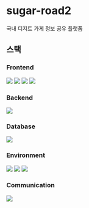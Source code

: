 # sugar-road2
국내 디저트 가게 정보 공유 플랫폼
## 스택

<h3>Frontend</h3>
<p>
    <img src="https://img.shields.io/badge/html5-E34F26?style=for-the-badge&logo=html5&logoColor=white">
    <img src="https://img.shields.io/badge/css3-1572B6?style=for-the-badge&logo=css3&logoColor=white">
    <img src="https://img.shields.io/badge/javascript-F7DF1E?style=for-the-badge&logo=javascript&logoColor=white">
    <img src="https://img.shields.io/badge/vue-4FC08D?style=for-the-badge&logo=vue&logoColor=white">
</p>
<h3>Backend</h3>
<img src="https://img.shields.io/badge/spring boot-6DB33F?style=for-the-badge&logo=springboot&logoColor=white">
<h3>Database</h3>
<img src="https://img.shields.io/badge/mysql-4479A1?style=for-the-badge&logo=mysql&logoColor=white">
<h3>Environment</h3>
<p>
    <img src="https://img.shields.io/badge/git-F05032?style=for-the-badge&logo=git&logoColor=white" style = "display:inline">
    <img src="https://img.shields.io/badge/github-181717?style=for-the-badge&logo=github&logoColor=white">
    <img src="https://img.shields.io/badge/intellij idea-000000?style=for-the-badge&logo=intellijidea&logoColor=white">
</p>
<h3>Communication</h3>
<img src="https://img.shields.io/badge/notion-000000?style=for-the-badge&logo=notion&logoColor=white">
